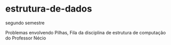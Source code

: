 # estrutura-de-dados
segundo semestre

Problemas envolvendo Pilhas, Fila da disciplina de estrutura de computação do Professor Nécio
